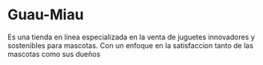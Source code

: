 # Guau-Miau
Es una tienda en linea especializada en la venta de juguetes innovadores y sostenibles para mascotas. Con un enfoque en la satisfaccion tanto de las mascotas como sus dueños
